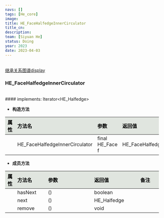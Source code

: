 ```yaml
---
navs: []
tags: [He_core]
image:
title: HE_FaceHalfedgeInnerCirculator
title_cn:
description: 
team: [Siyuan He]
status: Doing
year: 2023
date: 2023-04-03
---
```

<style>
table th:first-of-type {
width:5%;
}
table th:nth-of-type(2) {
width:20%;
}
table th:nth-of-type(3) {
width:30%;
}
table th:nth-of-type(4) {
width:30%;
}
table th:nth-of-type(5) {
width:8cm;
}
table th {
color: rgba(0,0,0)!important;
font-weight: bold; /*加粗*/
/* text-align: center !important; 内容居中，加上 !important 避免被 Markdown 样式覆盖 */
background: rgba(224,229,223,10)!important; /*背景色*/
}
</style>
            

<br>
<a href="/display/hemesh" onclick="saveReferrer()">继承关系图谱display</a>
<script>
function saveReferrer() {
  var referrer ='HE_FaceHalfedgeInnerCirculator';
  localStorage.setItem('referrer', referrer);
}
</script>

<br>

### HE_FaceHalfedgeInnerCirculator

<br>
#### implements:  Iterator&lt;HE_Halfedge&gt;
<br>


- **构造方法**

| 属性   | 方法名                            | 参数              | 返回值                            | 备注   |
|:-----|:-------------------------------|:----------------|:-------------------------------|:-----|
|      | HE_FaceHalfedgeInnerCirculator | final HE_Face f | HE_FaceHalfedgeInnerCirculator |      |

- **成员方法**

| 属性   | 方法名     | 参数   | 返回值         | 备注   |
|:-----|:--------|:-----|:------------|:-----|
|      | hasNext | ()   | boolean     |      |
|      | next    | ()   | HE_Halfedge |      |
|      | remove  | ()   | void        |      |